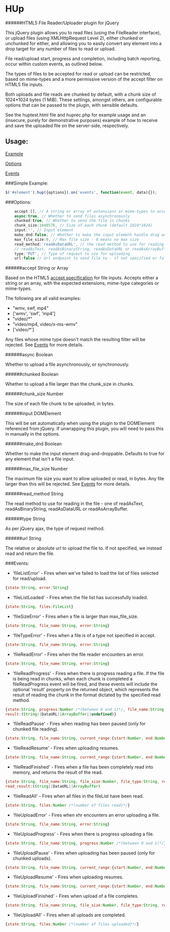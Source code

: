 HUp
===
######HTML5 File Reader/Uploader plugin for jQuery

This jQuery plugin allows you to read files (using the FileReader interface), or upload files (using XMLHttpRequest
Level 2), either chunked or unchunked for either, and allowing you to easily convert any element into a drop target
for any number of files to read or upload.

File read/upload start, progress and completion, including batch reporting, occur within custom events,
as outlined below.

The types of files to be accepted for read or upload can be restricted, based on mime-types and a more permissive
version of the accept filter on HTML5 file inputs.

Both uploads and file reads are chunked by default, with a chunk size of 1024*1024 bytes (1 MiB). These settings,
amongst others, are configurable options that can be passed to the plugin, with sensible defaults.

See the huptest.html file and huprec.php for example usage and an (insecure, purely for demonstrative purposes) example
of how to receive and save the uploaded file on the server-side, respectively.

Usage:
------
[Example](#simple-example)

[Options](#options)

[Events](#events)

###Simple Example:

```javascript
$('#element').hup({options}).on('events', function(event, data){});
```

###Options:

```javascript
    accept:[], // A string or array of extensions or mime-types to accept for reading/uploading
    async:true, // Whether to send files asynchronously
    chunked:true, // Whether to send the file in chunks
    chunk_size:1048576, // Size of each chunk (default 1024*1024)
    input:'', // Input element
    make_dnd:false, // Whether to make the input element handle drag and drop - auto-true if not file input
    max_file_size:0, // Max file size - 0 means no max size
    read_method:'readAsDataURL', // the read method to use for reading in the file - one of
    // readAsText, readAsBinaryString, readAsDataURL or readAsArrayBuffer
    type:'PUT', // Type of request to use for uploading
    url:false // Url endpoint to send file to - if not specified or false, we read the file and return it
```

######accept
String or Array

Based on the HTML5 [accept specification](https://developer.mozilla.org/en-US/docs/Web/HTML/Element/Input#Specifications)
for file inputs. Accepts either a string or an array, with the expected extensions, mime-type categories or mime-types.

The following are all valid examples:

* "wmv, swf, mp4"
* ['wmv', 'swf', 'mp4']
* "video/*"
* "video/mp4, video/x-ms-wmv"
* ['video/*']

Any files whose mime type doesn't match the resulting filter will be rejected. See [Events](#events) for more details.

######async
Boolean

Whether to upload a file asynchronously, or synchronously.

######chunked
Boolean

Whether to upload a file larger than the chunk_size in chunks.

######chunk_size
Number

The size of each file chunk to be uploaded, in bytes.

######input
DOMElement

This will be set automatically when using the plugin to the DOMElement referenced from jQuery. If unwrapping this
plugin, you will need to pass this in manually in the options.

######make_dnd
Boolean

Whether to make the input element drag-and-droppable. Defaults to true for any element that isn't a file input.

######max_file_size
Number

The maximum file size you want to allow uploaded or read, in bytes. Any file larger than this will be rejected. See
[Events](#events) for more details.

######read_method
String

The read method to use for reading in the file - one of readAsText, readAsBinaryString, readAsDataURL or
readAsArrayBuffer.

######type
String

As per jQuery ajax, the type of request method.

######url
String

The relative or absolute url to upload the file to. If not specified, we instead read and return the file.

###Events:

* 'fileListError' - Fires when we've failed to load the list of files selected for read/upload.

```javascript
{state:String, error:String}
```

* 'fileListLoaded' - Fires when the file list has successfully loaded.

```javascript
{state:String, files:FileList}
```

* 'fileSizeError' - Fires when a file is larger than max_file_size.

```javascript
{state:String, file_name:String, error:String}
```

* 'fileTypeError' - Fires when a file is of a type not specified in accept.

```javascript
{state:String, file_name:String, error:String}
```

* 'fileReadError' - Fires when the file reader encounters an error.

```javascript
{state:String, file_name:String, error:String}
```

* 'fileReadProgress' - Fires when there is progress reading a file. If the file is being read in chunks, when each
chunk is completed a fileReadProgress event will be fired, and these events will include the optional 'result' property
on the returned object, which represents the result of reading the chunk in the format dictated by the specified
read method.

```javascript
{state:String, progress:Number /*(between 0 and 1)*/, file_name:String,
result:(String||DataURL||ArrayBuffer||undefined)}
```

* 'fileReadPause' - Fires when reading has been paused (only for chunked file reading).

```javascript
{state:String, file_name:String, current_range:{start:Number, end:Number, total:Number}}
```

* 'fileReadResume' - Fires when uploading resumes.

```javascript
{state:String, file_name:String, current_range:{start:Number, end:Number, total:Number}}
```

* 'fileReadFinished' - Fires when a file has been completely read into memory, and returns the result of the read.

```javascript
{state:String, file_name:String, file_size:Number, file_type:String, read_method:String,
read_result:(String||DataURL||ArrayBuffer)
```

* 'fileReadAll' - Fires when all files in the fileList have been read.

```javascript
{state:String, files:Number /*(number of files read)*/}
```

* 'fileUploadError' - Fires when xhr encounters an error uploading a file.

```javascript
{state:String, file_name:String, error:String}
```

* 'fileUploadProgress' - Fires when there is progress uploading a file.

```javascript
{state:String, file_name:String, progress:Number /*(between 0 and 1)*/}
```

* 'fileUploadPause' - Fires when uploading has been paused (only for chunked uploads).

```javascript
{state:String, file_name:String, current_range:{start:Number, end:Number, total:Number}}
```

* 'fileUploadResume' - Fires when uploading resumes.

```javascript
{state:String, file_name:String, current_range:{start:Number, end:Number, total:Number}}
```

* 'fileUploadFinished' - Fires when upload of a file completes.

```javascript
{state:String, file_name:String, file_size:Number, file_type:String, response:(JSON||{error:String, text:String})}
```

* 'fileUploadAll' - Fires when all uploads are completed.

```javascript
{state:String, files:Number /*(number of files uploaded)*/}
```